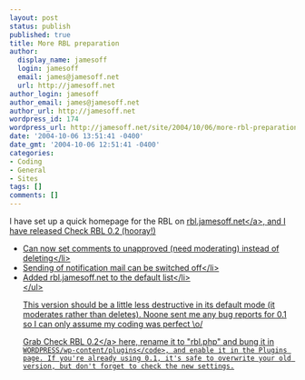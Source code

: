 ```yaml
---
layout: post
status: publish
published: true
title: More RBL preparation
author:
  display_name: jamesoff
  login: jamesoff
  email: james@jamesoff.net
  url: http://jamesoff.net
author_login: jamesoff
author_email: james@jamesoff.net
author_url: http://jamesoff.net
wordpress_id: 174
wordpress_url: http://jamesoff.net/site/2004/10/06/more-rbl-preparation/
date: '2004-10-06 13:51:41 -0400'
date_gmt: '2004-10-06 12:51:41 -0400'
categories:
- Coding
- General
- Sites
tags: []
comments: []
---
```

<p>I have set up a quick homepage for the RBL on <a href="http:&#47;&#47;rbl.jamesoff.net">rbl.jamesoff.net<&#47;a>, and I have released Check RBL 0.2 (hooray!)</p>
<ul>
<li>Can now set comments to unapproved (need moderating) instead of deleting<&#47;li>
<li>Sending of notification mail can be switched off<&#47;li>
<li>Added rbl.jamesoff.net to the default list<&#47;li><br />
<&#47;ul></p>
<p>This version should be a little less destructive in its default mode (it moderates rather than deletes). Noone sent me any bug reports for 0.1 so I can only assume my coding was perfect \o&#47;</p>
<p>Grab <a href="&#47;rbl.txt">Check RBL 0.2<&#47;a> here, rename it to "rbl.php" and bung it in <code>WORDPRESS&#47;wp-content&#47;plugins<&#47;code>, and enable it in the Plugins page. If you're already using 0.1, it's safe to overwrite your old version, but don't forget to check the new settings.</p>

